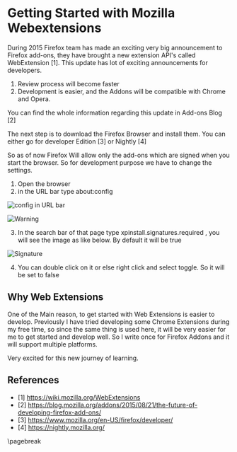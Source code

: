 # Getting Started with Mozilla Webextensions

During 2015  Firefox team has made an exciting very big announcement to Firefox add-ons, they have brought a new extension API's called WebExtension [1].  This update has lot of exciting announcements for developers. 

1. Review process will become faster
2. Development is easier, and the Addons will be compatible with Chrome and Opera.

You can find the whole information regarding this update in Add-ons Blog [2]

The next step is to download the Firefox Browser and install them. You can either go for developer Edition [3] or Nightly [4]

So as of now Firefox Will allow only the add-ons which are signed when you start the browser. So for development purpose we have to change the settings.

1. Open the browser
2. in the URL bar type about:config

  ![config in URL bar](images/config.png)

  ![Warning](images/warning.png)

3. In the search bar of that page type xpinstall.signatures.required , you will see the image as like below. By default it will be true

  ![Signature](images/signature.png)

4. You can double click on it or else right click and select toggle. So it will be set to false

## Why Web Extensions

One of the Main reason, to get started with Web Extensions is easier to develop. Previously I have tried developing some Chrome Extensions during my free time, so since the same thing is used here, it will be very easier for me to get started and develop well. So I write once for Firefox Addons and it will support multiple platforms. 

Very excited for this new journey of learning.

## References

- [1] https://wiki.mozilla.org/WebExtensions
- [2] https://blog.mozilla.org/addons/2015/08/21/the-future-of-developing-firefox-add-ons/
- [3] https://www.mozilla.org/en-US/firefox/developer/
- [4] https://nightly.mozilla.org/

\pagebreak
